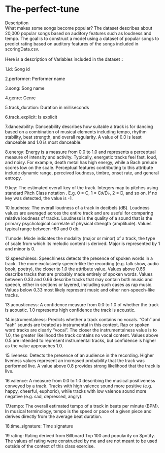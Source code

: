 # The-perfect-tune

Description  
What makes some songs become popular? The dataset describes about 20,000 popular songs based on auditory features such as loudness and tempo. The goal is to construct a model using a dataset of popular songs to predict rating based on auditory features of the songs included in scoringData.csv.     

Here is a description of Variables included in the dataset：  
  
1.id: Song id  
  
2.performer: Performer name  
  
3.song: Song name  
  
4.genre: Genre  
  
5.track_duration: Duration in milliseconds  
  
6.track_explicit: Is explicit  
  
7.danceability: Danceability describes how suitable a track is for dancing based on a combination of musical elements including tempo, rhythm stability, beat strength, and overall regularity. A value of 0.0 is least danceable and 1.0 is most danceable.  
  
8.energy: Energy is a measure from 0.0 to 1.0 and represents a perceptual measure of intensity and activity. Typically, energetic tracks feel fast, loud, and noisy. For example, death metal has high energy, while a Bach prelude scores low on the scale. Perceptual features contributing to this attribute include dynamic range, perceived loudness, timbre, onset rate, and general entropy.  
  
9.key: The estimated overall key of the track. Integers map to pitches using standard Pitch Class notation . E.g. 0 = C, 1 = C♯/D♭, 2 = D, and so on. If no key was detected, the value is -1.  
  
10.loudness: The overall loudness of a track in decibels (dB). Loudness values are averaged across the entire track and are useful for comparing relative loudness of tracks. Loudness is the quality of a sound that is the primary psychological correlate of physical strength (amplitude). Values typical range between -60 and 0 db.  
  
11.mode: Mode indicates the modality (major or minor) of a track, the type of scale from which its melodic content is derived. Major is represented by 1 and minor is 0.  
  
12.speechiness: Speechiness detects the presence of spoken words in a track. The more exclusively speech-like the recording (e.g. talk show, audio book, poetry), the closer to 1.0 the attribute value. Values above 0.66 describe tracks that are probably made entirely of spoken words. Values between 0.33 and 0.66 describe tracks that may contain both music and speech, either in sections or layered, including such cases as rap music. Values below 0.33 most likely represent music and other non-speech-like tracks.  
  
13.acousticness: A confidence measure from 0.0 to 1.0 of whether the track is acoustic. 1.0 represents high confidence the track is acoustic.  
  
14.instrumentalness: Predicts whether a track contains no vocals. “Ooh” and “aah” sounds are treated as instrumental in this context. Rap or spoken word tracks are clearly “vocal”. The closer the instrumentalness value is to 1.0, the greater likelihood the track contains no vocal content. Values above 0.5 are intended to represent instrumental tracks, but confidence is higher as the value approaches 1.0.  
  
15.liveness: Detects the presence of an audience in the recording. Higher liveness values represent an increased probability that the track was performed live. A value above 0.8 provides strong likelihood that the track is live.  
  
16.valence: A measure from 0.0 to 1.0 describing the musical positiveness conveyed by a track. Tracks with high valence sound more positive (e.g. happy, cheerful, euphoric), while tracks with low valence sound more negative (e.g. sad, depressed, angry).  
  
17.tempo: The overall estimated tempo of a track in beats per minute (BPM). In musical terminology, tempo is the speed or pace of a given piece and derives directly from the average beat duration.  
  
18.time_signature: Time signature  
  
19.rating: Rating derived from Billboard Top 100 and popularity on Spotify. The values of rating were constructed by me and are not meant to be used outside of the context of this class exercise.  

